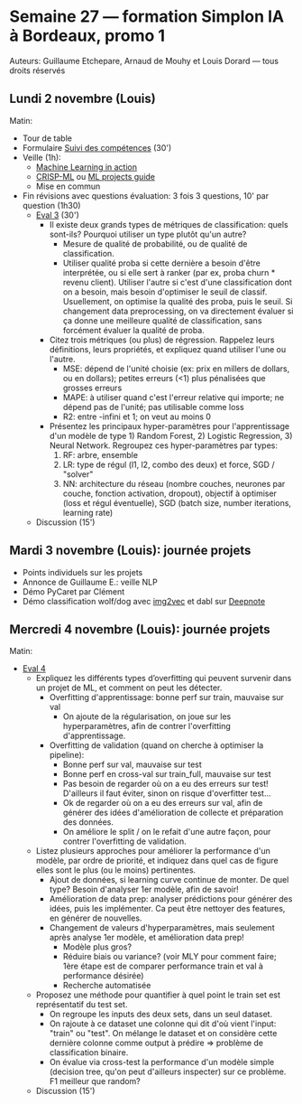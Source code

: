 # Semaine 27 — formation Simplon IA à Bordeaux, promo 1

Auteurs: Guillaume Etchepare, Arnaud de Mouhy et Louis Dorard — tous droits réservés

## Lundi 2 novembre (Louis)

Matin:
* Tour de table
* Formulaire [Suivi des compétences](https://airtable.com/shrvQOQG6PYpNzqcr) (30')
* Veille (1h):
  * [Machine Learning in action](https://bpesquet.github.io/mlhandbook/fundamentals/machine_learning_in_action.html)
  * [CRISP-ML](https://arxiv.org/abs/2003.05155) ou [ML projects guide](https://www.jeremyjordan.me/ml-projects-guide/)
  * Mise en commun
* Fin révisions avec questions évaluation: 3 fois 3 questions, 10' par question (1h30)
  * [Eval 3](https://docs.google.com/forms/d/e/1FAIpQLSegvpfS4HlNjSg15QXaYnn3whTvKmMoLb8K9SMVZkyGeHZyhQ/viewform?usp=sf_link) (30')
    * Il existe deux grands types de métriques de classification: quels sont-ils? Pourquoi utiliser un type plutôt qu'un autre?
      * Mesure de qualité de probabilité, ou de qualité de classification.
      * Utiliser qualité proba si cette dernière a besoin d'être interprétée, ou si elle sert à ranker (par ex, proba churn * revenu client). Utiliser l'autre si c'est d'une classification dont on a besoin, mais besoin d'optimiser le seuil de classif. Usuellement, on optimise la qualité des proba, puis le seuil. Si changement data preprocessing, on va directement évaluer si ça donne une meilleure qualité de classification, sans forcément évaluer la qualité de proba.
    * Citez trois métriques (ou plus) de régression. Rappelez leurs définitions, leurs propriétés, et expliquez quand utiliser l'une ou l'autre.
      * MSE: dépend de l'unité choisie (ex: prix en millers de dollars, ou en dollars); petites erreurs (<1) plus pénalisées que grosses erreurs
      * MAPE: à utiliser quand c'est l'erreur relative qui importe; ne dépend pas de l'unité; pas utilisable comme loss
      * R2: entre -infini et 1; on veut au moins 0
    * Présentez les principaux hyper-paramètres pour l'apprentissage d'un modèle de type 1) Random Forest, 2) Logistic Regression, 3) Neural Network. Regroupez ces hyper-paramètres par types:
      1. RF: arbre, ensemble
      2. LR: type de régul (l1, l2, combo des deux) et force, SGD / "solver"
      3. NN: architecture du réseau (nombre couches, neurones par couche, fonction activation, dropout), objectif à optimiser (loss et régul éventuelle), SGD (batch size, number iterations, learning rate)
  * Discussion (15')

## Mardi 3 novembre (Louis): journée projets

* Points individuels sur les projets
* Annonce de Guillaume E.: veille NLP
* Démo PyCaret par Clément
* Démo classification wolf/dog avec [img2vec](https://github.com/louisdorard/img2vec-keras/) et dabl sur [Deepnote](https://deepnote.com/project/15dfbda3-e4bf-4fa2-a7a8-c0798c16c24e)

## Mercredi 4 novembre (Louis): journée projets

Matin:
* [Eval 4](https://docs.google.com/forms/d/e/1FAIpQLSf1_DF6evrnq3thVqPCSKvxaKIPc6fFImJxsFCMvoKH_qyujg/viewform?usp=sf_link)
    * Expliquez les différents types d’overfitting qui peuvent survenir dans un projet de ML, et comment on peut les détecter. 
      * Overfitting d'apprentissage: bonne perf sur train, mauvaise sur val
        * On ajoute de la régularisation, on joue sur les hyperparamètres, afin de contrer l'overfitting d'apprentissage.
      * Overfitting de validation (quand on cherche à optimiser la pipeline):
        * Bonne perf sur val, mauvaise sur test
        * Bonne perf en cross-val sur train_full, mauvaise sur test
        * Pas besoin de regarder où on a eu des erreurs sur test! D'ailleurs il faut éviter, sinon on risque d'overfitter test...
        * Ok de regarder où on a eu des erreurs sur val, afin de générer des idées d'amélioration de collecte et préparation des données.
        * On améliore le split / on le refait d'une autre façon, pour contrer l'overfitting de validation.
    * Listez plusieurs approches pour améliorer la performance d'un modèle, par ordre de priorité, et indiquez dans quel cas de figure elles sont le plus (ou le moins) pertinentes.
      * Ajout de données, si learning curve continue de monter. De quel type? Besoin d'analyser 1er modèle, afin de savoir!
      * Amélioration de data prep: analyser prédictions pour générer des idées, puis les implémenter. Ca peut être nettoyer des features, en générer de nouvelles.
      * Changement de valeurs d'hyperparamètres, mais seulement après analyse 1er modèle, et amélioration data prep!
        * Modèle plus gros?
        * Réduire biais ou variance? (voir MLY pour comment faire; 1ère étape est de comparer performance train et val à performance désirée)
        * Recherche automatisée
    * Proposez une méthode pour quantifier à quel point le train set est représentatif du test set.
      * On regroupe les inputs des deux sets, dans un seul dataset.
      * On rajoute à ce dataset une colonne qui dit d'où vient l'input: "train" ou "test". On mélange le dataset et on considère cette dernière colonne comme output à prédire => problème de classification binaire.
      * On évalue via cross-test la performance d'un modèle simple (decision tree, qu'on peut d'ailleurs inspecter) sur ce problème. F1 meilleur que random?
  * Discussion (15')
